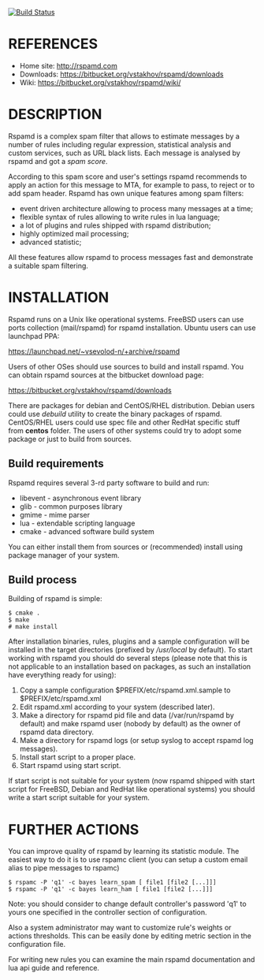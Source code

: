 [![Build Status](https://travis-ci.org/vstakhov/rspamd.png)](https://travis-ci.org/vstakhov/rspamd)

REFERENCES
==========

* Home site: <http://rspamd.com>
* Downloads: <https://bitbucket.org/vstakhov/rspamd/downloads>
* Wiki: <https://bitbucket.org/vstakhov/rspamd/wiki/>

DESCRIPTION
===========

Rspamd is a complex spam filter that allows to estimate messages by a number of
rules including regular expression, statistical analysis and custom services,
such as URL black lists. Each message is analysed by rspamd and got a *spam
score*. 

According to this spam score and user's settings rspamd recommends to apply an
action for this message to MTA, for example to pass, to reject or to add spam
header. Rspamd has own unique features among spam filters: 

* event driven architecture allowing to process many messages at a time;
* flexible syntax of rules allowing to write rules in lua language;
* a lot of plugins and rules shipped with rspamd distribution;
* highly optimized mail processing;
* advanced statistic;

All these features allow rspamd to process messages fast and demonstrate a
suitable spam filtering. 

INSTALLATION
============

Rspamd runs on a Unix like operational systems. FreeBSD users can use ports
collection (mail/rspamd) for rspamd installation. Ubuntu users can use launchpad PPA:

<https://launchpad.net/~vsevolod-n/+archive/rspamd>

Users of other OSes should use sources to build and install rspamd. You can
obtain rspamd sources at the bitbucket download page:

<https://bitbucket.org/vstakhov/rspamd/downloads>

There are packages for debian and CentOS/RHEL distribution. Debian users could
use *debuild* utility to create the binary packages of rspamd. CentOS/RHEL
users could use spec file and other RedHat specific stuff from **centos**
folder.  The users of other systems could try to adopt some package or just to
build from sources.

Build requirements
------------------

Rspamd requires several 3-rd party software to build and run:

* libevent - asynchronous event library
* glib - common purposes library
* gmime - mime parser
* lua - extendable scripting language
* cmake - advanced software build system 

You can either install them from sources or (recommended) install using package manager of your system.

Build process
-------------

Building of rspamd is simple:


    $ cmake .
    $ make
    # make install


After installation binaries, rules, plugins and a sample configuration will be
installed in the target directories (prefixed by */usr/local* by default). To
start working with rspamd you should do several steps (please note that this is
not applicable to an installation based on packages, as such an installation
have everything ready for using):

1. Copy a sample configuration $PREFIX/etc/rspamd.xml.sample to
$PREFIX/etc/rspamd.xml
2. Edit rspamd.xml according to your system (described
later). 
3. Make a directory for rspamd pid file and data (/var/run/rspamd by
default) and make rspamd user (nobody by default) as the owner of rspamd data
directory. 
4. Make a directory for rspamd logs (or setup syslog to accept
rspamd log messages).
5. Install start script to a proper place.
6. Start rspamd using start script.

If start script is not suitable for your system (now rspamd shipped with start
script for FreeBSD, Debian and RedHat like operational systems) you should
write a start script suitable for your system.

FURTHER ACTIONS
===============

You can improve quality of rspamd by learning its statistic module. The easiest
way to do it is to use rspamc client (you can setup a custom email alias to
pipe messages to rspamc)

    $ rspamc -P 'q1' -c bayes learn_spam [ file1 [file2 [...]]]
    $ rspamc -P 'q1' -c bayes learn_ham [ file1 [file2 [...]]]

Note: you should consider to change default controller's password 'q1' to yours
one specified in the controller section of configuration.

Also a system administrator may want to customize rule's weights or actions
thresholds. This can be easily done by editing metric section in the
configuration file.

For writing new rules you can examine the main rspamd documentation and lua api
guide and reference.
